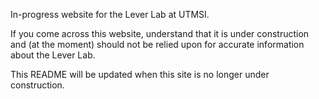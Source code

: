In-progress website for the Lever Lab at UTMSI.

If you come across this website, understand that it is under construction and (at the moment) should not be relied upon for accurate information about the Lever Lab. 

This README will be updated when this site is no longer under construction.
